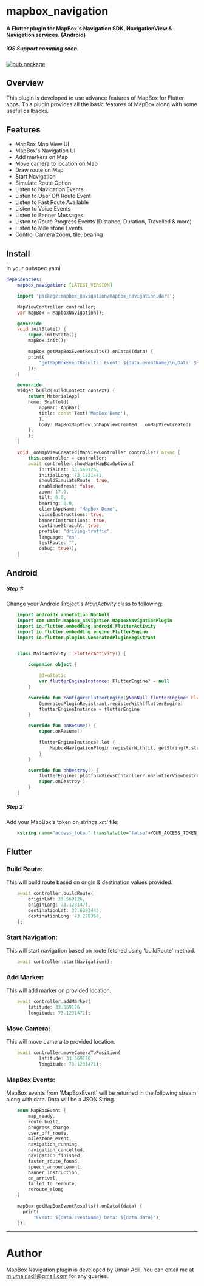 # mapbox_navigation
#### A Flutter plugin for MapBox's Navigation SDK, NavigationView & Navigation services. (Android)
##### iOS Support comming soon.

[![pub package](https://img.shields.io/pub/v/mapbox_navigation)](https://pub.dev/packages/mapbox_navigation)

Overview
--------

This plugin is developed to use advance features of MapBox for Flutter apps. This plugin provides all the basic features of MapBox along with some useful callbacks.

Features
--------

- MapBox Map View UI
- MapBox's Navigation UI
- Add markers on Map
- Move camera to location on Map
- Draw route on Map
- Start Navigation
- Simulate Route Option
- Listen to Navigation Events
- Listen to User Off Route Event
- Listen to Fast Route Available
- Listen to Voice Events
- Listen to Banner Messages
- Listen to Route Progress Events (Distance, Duration, Travelled & more)
- Listen to Mile stone Events
- Control Camera zoom, tile, bearing


## Install
In your pubspec.yaml

```yaml
dependencies:
    mapbox_navigation: [LATEST_VERSION]
```

```dart
    import 'package:mapbox_navigation/mapbox_navigation.dart';
```

```dart
    MapViewController controller;
    var mapBox = MapboxNavigation();

    @override
    void initState() {
        super.initState();
        mapBox.init();

        mapBox.getMapBoxEventResults().onData((data) {
        print(
            "getMapBoxEventResults: Event: ${data.eventName}\n,Data: ${data.data}");
        });
    }

    @override
    Widget build(BuildContext context) {
        return MaterialApp(
        home: Scaffold(
            appBar: AppBar(
            title: const Text('MapBox Demo'),
            ),
            body: MapBoxMapView(onMapViewCreated: _onMapViewCreated)
        ),
        );
    }

    void _onMapViewCreated(MapViewController controller) async {
        this.controller = controller;
        await controller.showMap(MapBoxOptions(
            initialLat: 33.569126,
            initialLong: 73.1231471,
            shouldSimulateRoute: true,
            enableRefresh: false,
            zoom: 17.0,
            tilt: 0.0,
            bearing: 0.0,
            clientAppName: "MapBox Demo",
            voiceInstructions: true,
            bannerInstructions: true,
            continueStraight: true,
            profile: "driving-traffic",
            language: "en",
            testRoute: "",
            debug: true));
    }
```

## Android

##### Step 1:
Change your Android Project's *MainActivity* class to following:

```kotlin
    import androidx.annotation.NonNull
    import com.umair.mapbox_navigation.MapboxNavigationPlugin
    import io.flutter.embedding.android.FlutterActivity
    import io.flutter.embedding.engine.FlutterEngine
    import io.flutter.plugins.GeneratedPluginRegistrant


    class MainActivity : FlutterActivity() {

        companion object {

            @JvmStatic
            var flutterEngineInstance: FlutterEngine? = null
        }

        override fun configureFlutterEngine(@NonNull flutterEngine: FlutterEngine) {
            GeneratedPluginRegistrant.registerWith(flutterEngine)
            flutterEngineInstance = flutterEngine
        }

        override fun onResume() {
            super.onResume()

            flutterEngineInstance?.let {
                MapboxNavigationPlugin.registerWith(it, getString(R.string.access_token))
            }
        }

        override fun onDestroy() {
            flutterEngine?.platformViewsController?.onFlutterViewDestroyed()
            super.onDestroy()
        }
    }
```

##### Step 2:
Add your MapBox's token on *strings.xml* file:

```xml
    <string name="access_token" translatable="false">YOUR_ACCESS_TOKEN_HERE</string>
```

## Flutter

### Build Route:

This will build route based on origin & destination values provided.

```dart
    await controller.buildRoute(
        originLat: 33.569126,
        originLong: 73.1231471,
        destinationLat: 33.6392443,
        destinationLong: 73.278358,
    );
```

### Start Navigation:

This will start navigation based on route fetched using 'buildRoute' method.

```dart
    await controller.startNavigation();
```

### Add Marker:

This will add marker on provided location.

```dart
    await controller.addMarker(
        latitude: 33.569126, 
        longitude: 73.1231471);
```

### Move Camera:

This will move camera to provided location.

```dart
    await controller.moveCameraToPosition(
            latitude: 33.569126, 
            longitude: 73.1231471);
```

### MapBox Events:

MapBox events from 'MapBoxEvent' will be returned in the following stream along with data. Data will be a JSON String.

```dart
    enum MapBoxEvent {
        map_ready,
        route_built,
        progress_change,
        user_off_route,
        milestone_event,
        navigation_running,
        navigation_cancelled,
        navigation_finished,
        faster_route_found,
        speech_announcement,
        banner_instruction,
        on_arrival,
        failed_to_reroute,
        reroute_along
    }

    mapBox.getMapBoxEventResults().onData((data) {
      print(
          "Event: ${data.eventName} Data: ${data.data}");
    });
```

_______________________________________________

# Author

MapBox Navigation plugin is developed by Umair Adil. You can email me at <m.umair.adil@gmail.com> for any queries.

